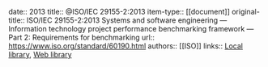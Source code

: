 date:: 2013
title:: @ISO/IEC 29155-2:2013
item-type:: [[document]]
original-title:: ISO/IEC 29155-2:2013 Systems and software engineering — Information technology project performance benchmarking framework — Part 2: Requirements for benchmarking
url:: https://www.iso.org/standard/60190.html
authors:: [[ISO]]
links:: [Local library](zotero://select/library/items/NHMVQYBD), [Web library](https://www.zotero.org/users/6520516/items/NHMVQYBD)
